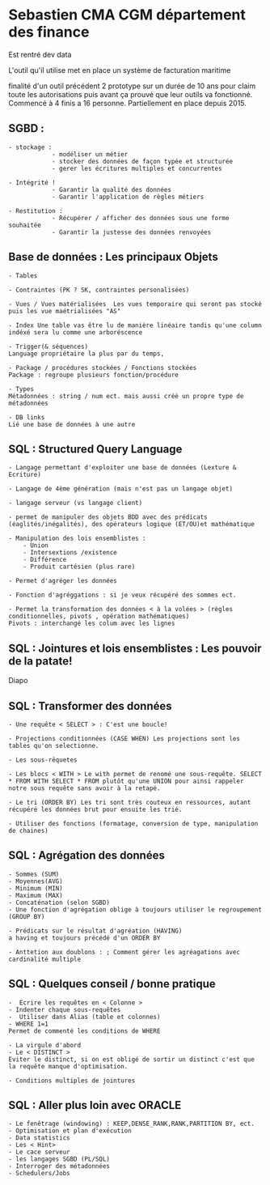 # Sebastien CMA CGM département des finance 


Est rentré dev data

L'outil qu'il utilise met en place un système de facturation maritime 

finalité d'un outil précédent 2 prototype sur un durée de 10 ans pour claim toute les autorisations puis avant ça prouvé que leur outils va fonctionné. Commencé à 4 finis a 16 personne.
Partiellement en place depuis 2015.   

## SGBD : 
    
    - stockage : 
                - modéliser un métier 
                - stocker des données de façon typée et structurée 
                - gerer les écritures multiples et concurrentes

    - Intégrité ! 
                - Garantir la qualité des données 
                - Garantir l'application de règles métiers 
    
    - Restitution :
                - Récupérer / afficher des données sous une forme souhaitée 
                - Garantir la justesse des données renvoyées 

## Base de données : Les principaux Objets 
    
    - Tables 
    
    - Contraintes (PK ? SK, contraintes personalisées)
    
    - Vues / Vues matérialisées  Les vues temporaire qui seront pas stocké puis les vue maétrialisées "AS"
    
    - Index Une table vas être lu de manière linéaire tandis qu'une column indéxé sera lu comme une arboréscence
    
    - Trigger(& séquences)
    Language propriétaire la plus par du temps, 
    
    - Package / procédures stockées / Fonctions stockées 
    Package : regroupe plusieurs fonction/procédure
    
    - Types 
    Métadonnées : string / num ect. mais aussi créé un propre type de métadonnées
    
    - DB links
    Lié une base de données à une autre 

## SQL : Structured Query Language

    - Langage permettant d'exploiter une base de données (Lexture & Ecriture)
    
    - Langage de 4ème génération (mais n'est pas un langage objet)
    
    - langage serveur (vs langage client)
    
    - permet de manipuler des objets BDD avec des prédicats (éaglités/inégalités), des opérateurs logique (ET/OU)et mathématique 
    
    - Manipulation des lois ensemblistes :
        - Union 
        - Intersextions /existence 
        - Différence 
        - Produit cartésien (plus rare)

    - Permet d'agréger les données 
    
    - Fonction d'agréggations : si je veux récupéré des sommes ect.
    
    - Permet la transformation des données < à la volées > (règles conditionnelles, pivots , opération mathématiques)
    Pivots : interchangé les colum avec les lignes

## SQL : Jointures et lois ensemblistes : Les pouvoir de la patate!

Diapo

## SQL : Transformer des données 

    - Une requête < SELECT > : C'est une boucle!
    
    - Projections conditionnées (CASE WHEN) Les projections sont les tables qu'on selectionne.
    
    - Les sous-rêquetes
    
    - Les blocs < WITH > Le with permet de renomé une sous-requête. SELECT * FROM WITH SELECT * FROM plutôt qu'une UNION pour ainsi rappeler notre sous requête sans avoir à la retapé. 
    
    - Le tri (ORDER BY) Les tri sont très couteux en ressources, autant récupéré les données brut pour ensuite les trié. 
    
    - Utiliser des fonctions (formatage, conversion de type, manipulation de chaines)

## SQL : Agrégation des données 
  
    - Sommes (SUM)
    - Moyennes(AVG)
    - Minimum (MIN)
    - Maximum (MAX)
    - Concaténation (selon SGBD)
    - Une fonction d'agrégation oblige à toujours utiliser le regroupement (GROUP BY)
    
    - Prédicats sur le résultat d'agréation (HAVING)
    a having et toujours précédé d'un ORDER BY
    
    - Anttetion aux doublons : ; Comment gérer les agréagations avec cardinalité multiple 

## SQL : Quelques conseil / bonne pratique

    -  Ecrire les requêtes en < Colonne >
    - Indenter chaque sous-requêtes
    -  Utiliser dans Alias (table et colonnes)
    - WHERE 1=1 
    Permet de commenté les conditions de WHERE 
    
    - La virgule d'abord
    - Le < DISTINCT >
    Eviter le distinct, si on est obligé de sortir un distinct c'est que la requête manque d'optimisation.
    
    - Conditions multiples de jointures

## SQL : Aller plus loin avec ORACLE 

    - Le fenêtrage (windowing) : KEEP,DENSE_RANK,RANK,PARTITION BY, ect.
    - Optimisation et plan d'exécution 
    - Data statistics 
    - Les < Hint>
    - Le cace serveur 
    - les langages SGBD (PL/SQL)
    - Interroger des métadonnées 
    - Schedulers/Jobs


